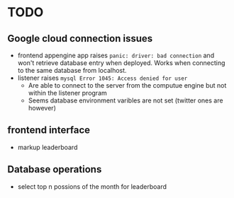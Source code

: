 # TODO

## Google cloud connection issues
* frontend appengine app raises `panic: driver: bad connection` and won't retrieve database entry when deployed. Works when connecting to the same database from localhost.
* listener raises `mysql Error 1045: Access denied for user`
    - Are able to connect to the server from the computue engine but not within the listener program
    - Seems database environment varibles are not set (twitter ones are however)

## frontend interface
* markup leaderboard

## Database operations
* select top n possions of the month for leaderboard
